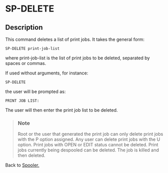 # SP-DELETE

<PageHeader />

## Description

This command deletes a list of print jobs. It takes the general form:

```
SP-DELETE print-job-list
```

where print-job-list is the list of print jobs to be deleted, separated by spaces or commas.

If used without arguments, for instance:

```
SP-DELETE
```

the user will be prompted as:

```
PRINT JOB LIST:
```

The user will then enter the print job list to be deleted.

> ### Note
>
> Root or the user that generated the print job can only delete print jobs with the P option assigned. Any user can delete print jobs with the U option. Print jobs with OPEN or EDIT status cannot be deleted. Print jobs currently being despooled can be deleted. The job is killed and then deleted.

Back to [Spooler.](./../jbase-spooler)

<PageFooter />
